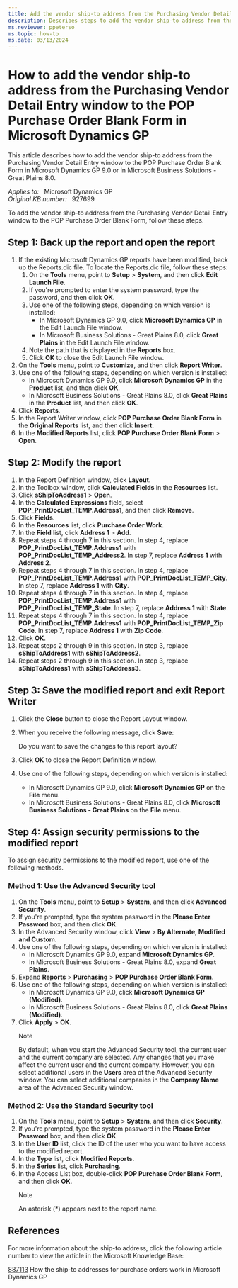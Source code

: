 ```yaml
---
title: Add the vendor ship-to address from the Purchasing Vendor Detail Entry window to the POP Purchase Order Blank Form in Microsoft Dynamics GP
description: Describes steps to add the vendor ship-to address from the Purchasing Vendor Detail Entry window to the POP Purchase Order Blank Form in Microsoft Dynamics GP.
ms.reviewer: ppeterso
ms.topic: how-to
ms.date: 03/13/2024
---
```

# How to add the vendor ship-to address from the Purchasing Vendor Detail Entry window to the POP Purchase Order Blank Form in Microsoft Dynamics GP

This article describes how to add the vendor ship-to address from the Purchasing Vendor Detail Entry window to the POP Purchase Order Blank Form in Microsoft Dynamics GP 9.0 or in Microsoft Business Solutions - Great Plains 8.0.

_Applies to:_ &nbsp; Microsoft Dynamics GP  
_Original KB number:_ &nbsp; 927699

To add the vendor ship-to address from the Purchasing Vendor Detail Entry window to the POP Purchase Order Blank Form, follow these steps.

## Step 1: Back up the report and open the report

1. If the existing Microsoft Dynamics GP reports have been modified, back up the Reports.dic file. To locate the Reports.dic file, follow these steps:
    1. On the **Tools** menu, point to **Setup** > **System**, and then click **Edit Launch File**.
    1. If you're prompted to enter the system password, type the password, and then click **OK**.
    1. Use one of the following steps, depending on which version is installed:
        - In Microsoft Dynamics GP 9.0, click **Microsoft Dynamics GP** in the Edit Launch File window.
        - In Microsoft Business Solutions - Great Plains 8.0, click **Great Plains** in the Edit Launch File window.
    1. Note the path that is displayed in the **Reports** box.
    1. Click **OK** to close the Edit Launch File window.
1. On the **Tools** menu, point to **Customize**, and then click **Report Writer**.
1. Use one of the following steps, depending on which version is installed:
    - In Microsoft Dynamics GP 9.0, click **Microsoft Dynamics GP** in the **Product** list, and then click **OK**.
    - In Microsoft Business Solutions - Great Plains 8.0, click **Great Plains** in the **Product** list, and then click **OK**.
1. Click **Reports**.
1. In the Report Writer window, click **POP Purchase Order Blank Form** in the **Original Reports** list, and then click **Insert**.
1. In the **Modified Reports** list, click **POP Purchase Order Blank Form** > **Open**.

## Step 2: Modify the report

1. In the Report Definition window, click **Layout**.
1. In the Toolbox window, click **Calculated Fields** in the **Resources** list.
1. Click **sShipToAddress1** > **Open**.
1. In the **Calculated Expressions** field, select **POP_PrintDocList_TEMP.Address1**, and then click **Remove**.
1. Click **Fields**.
1. In the **Resources** list, click **Purchase Order Work**.
1. In the **Field** list, click **Address 1** > **Add**.
1. Repeat steps 4 through 7 in this section. In step 4, replace **POP_PrintDocList_TEMP.Address1** with **POP_PrintDocList_TEMP_Address2**. In step 7, replace **Address 1** with **Address 2**.
1. Repeat steps 4 through 7 in this section. In step 4, replace **POP_PrintDocList_TEMP.Address1** with **POP_PrintDocList_TEMP_City**. In step 7, replace **Address 1** with **City**.
1. Repeat steps 4 through 7 in this section. In step 4, replace **POP_PrintDocList_TEMP.Address1** with **POP_PrintDocList_TEMP_State**. In step 7, replace **Address 1** with **State**.
1. Repeat steps 4 through 7 in this section. In step 4, replace **POP_PrintDocList_TEMP.Address1** with **POP_PrintDocList_TEMP_Zip Code**. In step 7, replace **Address 1** with **Zip Code**.
1. Click **OK**.
1. Repeat steps 2 through 9 in this section. In step 3, replace **sShipToAddress1** with **sShipToAddress2**.
1. Repeat steps 2 through 9 in this section. In step 3, replace **sShipToAddress1** with **sShipToAddress3**.

## Step 3: Save the modified report and exit Report Writer

1. Click the **Close** button to close the Report Layout window.
1. When you receive the following message, click **Save**:

    Do you want to save the changes to this report layout?
1. Click **OK** to close the Report Definition window.
1. Use one of the following steps, depending on which version is installed:
    - In Microsoft Dynamics GP 9.0, click **Microsoft Dynamics GP** on the **File** menu.
    - In Microsoft Business Solutions - Great Plains 8.0, click **Microsoft Business Solutions - Great Plains** on the **File** menu.

## Step 4: Assign security permissions to the modified report

To assign security permissions to the modified report, use one of the following methods.

### Method 1: Use the Advanced Security tool

1. On the **Tools** menu, point to **Setup** > **System**, and then click **Advanced Security**.
1. If you're prompted, type the system password in the **Please Enter Password** box, and then click **OK**.
1. In the Advanced Security window, click **View** > **By Alternate, Modified and Custom**.
1. Use one of the following steps, depending on which version is installed:
    - In Microsoft Dynamics GP 9.0, expand **Microsoft Dynamics GP**.
    - In Microsoft Business Solutions - Great Plains 8.0, expand **Great Plains**.
1. Expand **Reports** > **Purchasing** > **POP Purchase Order Blank Form**.
1. Use one of the following steps, depending on which version is installed:
    - In Microsoft Dynamics GP 9.0, click **Microsoft Dynamics GP (Modified)**.
    - In Microsoft Business Solutions - Great Plains 8.0, click **Great Plains (Modified)**.
1. Click **Apply** > **OK**.
    > [!NOTE]
    > By default, when you start the Advanced Security tool, the current user and the current company are selected. Any changes that you make affect the current user and the current company. However, you can select additional users in the **Users** area of the Advanced Security window. You can select additional companies in the **Company Name** area of the Advanced Security window.

### Method 2: Use the Standard Security tool

1. On the **Tools** menu, point to **Setup** > **System**, and then click **Security**.
1. If you're prompted, type the system password in the **Please Enter Password** box, and then click **OK**.
1. In the **User ID** list, click the ID of the user who you want to have access to the modified report.
1. In the **Type** list, click **Modified Reports**.
1. In the **Series** list, click **Purchasing**.
1. In the Access List box, double-click **POP Purchase Order Blank Form**, and then click **OK**.
    > [!NOTE]
    > An asterisk (*) appears next to the report name.

## References

For more information about the ship-to address, click the following article number to view the article in the Microsoft Knowledge Base:

[887113](https://support.microsoft.com/help/887113) How the ship-to addresses for purchase orders work in Microsoft Dynamics GP
